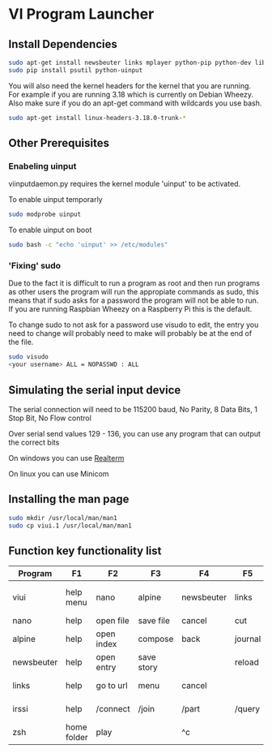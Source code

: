 # VI Program Launcher

## Install Dependencies  

```bash
sudo apt-get install newsbeuter links mplayer python-pip python-dev libudev-dev zsh alpine newsbeuter links frotz calibre
sudo pip install psutil python-uinput
```

You will also need the kernel headers for the kernel that you are running. For example if you are running 3.18 which is currently on Debian Wheezy. Also make sure if you do an apt-get command with wildcards you use bash.

```bash
sudo apt-get install linux-headers-3.18.0-trunk-*
```

## Other Prerequisites  

### Enabeling uinput

viinputdaemon.py requires the kernel module 'uinput' to be activated.

To enable uinput temporarly

```bash
sudo modprobe uinput
```

To enable uinput on boot

```bash
sudo bash -c "echo 'uinput' >> /etc/modules"
```

### 'Fixing' sudo

Due to the fact it is difficult to run a program as root and then run programs as other users the program will run the appropiate commands as sudo, this means that if sudo asks for a password the program will not be able to run. If you are running Raspbian Wheezy on a Raspberry Pi this is the default.

To change sudo to not ask for a password use visudo to edit, the entry you need to change will probably need to make will probably be at the end of the file.

```bash
sudo visudo
<your username> ALL = NOPASSWD : ALL
```

## Simulating the serial input device

The serial connection will need to be 115200 baud, No Parity, 8 Data Bits, 1 Stop Bit, No Flow control

Over serial send values 129 - 136, you can use any program that can output the correct bits

On windows you can use [Realterm](http://realterm.sourceforge.net/index.html#downloads_Download)

On linux you can use Minicom

## Installing the man page

```bash
sudo mkdir /usr/local/man/man1
sudo cp viui.1 /usr/local/man/man1
```

## Function key functionality list

| Program    | F1          | F2         | F3         | F4         | F5      | F6              | F7              | F8                     |
|------------|-------------|------------|------------|------------|---------|-----------------|-----------------|------------------------|
| viui       | help menu   | nano       | alpine     | newsbeuter | links   | irssi           | zsh             | option & shutdown menu |
| nano       | help        | open file  | save file  | cancel     | cut     | uncut           | find            | quit                   |
| alpine     | help        | open index | compose    | back       | journal |                 | setup           | quit                   |
| newsbeuter | help        | open entry | save story |            | reload  | next unread     | open in browser | quit                   |
| links      | help        | go to url  | menu       | cancel     |         |                 | find in page    | quit                   |
| irssi      | help        | /connect   | /join      | /part      | /query  | previous window | next window     | quit                   |
| zsh        | home folder | play       |            | ^c         |         |                 |                 | quit                   |